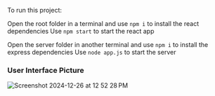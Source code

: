 To run this project:

Open the root folder in a terminal and use `npm i` to install the react dependencies
Use `npm start` to start the react app

Open the server folder in another terminal and use `npm i` to install the express dependencies 
Use `node app.js` to start the server

### User Interface Picture
![Screenshot 2024-12-26 at 12 52 28 PM](https://github.com/user-attachments/assets/35a64b28-ed23-4b49-b5c4-833d63ccc30e)
